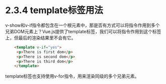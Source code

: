 <!--
 * @Author: zhanglingdi
 * @Date: 2019-12-03 14:59:05
 * @Email: 980583728@qq.com
 * @Company: Sinovatio
 * @version: v0.0.1
 * @LastEditors: zhanglingdi
 * @LastEditTime: 2019-12-03 15:03:06
 * @Description: test
 -->
# 2.3.4 template标签用法


v-show和v-if指令都包含在一个根元素中，那是否有方式可以将指令作用到多个兄弟DOM元素上？Vue.js提供了template标签，我们可以将指令作用到这个标签上，但最后的渲染结果里不会有它。

```html
    <template v-if="yes">
     <p>There is first dom</p>
     <p>There is second dom</p>
     <p>There is third dom</p>
    </template>
```
template标签也支持使用v-for指令，用来渲染同级的多个兄弟元素。